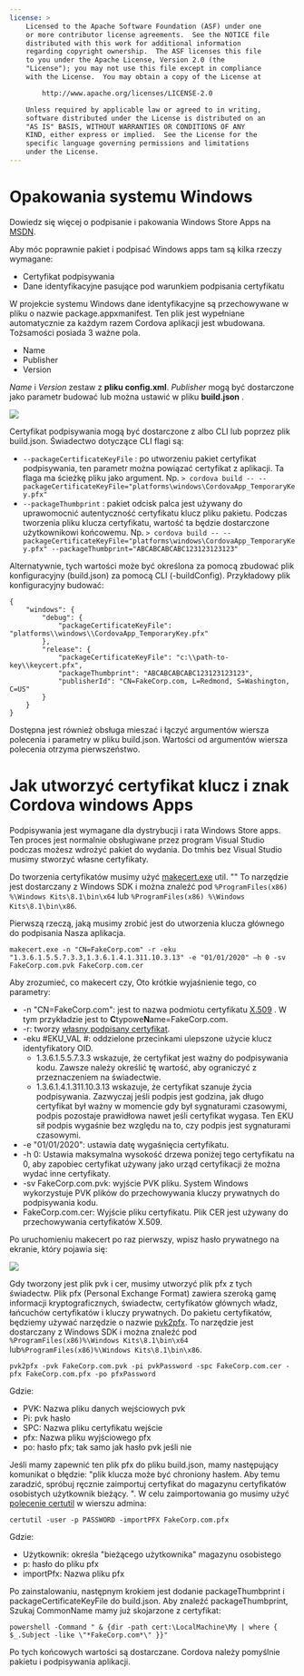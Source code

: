 ```yaml
---
license: >
    Licensed to the Apache Software Foundation (ASF) under one
    or more contributor license agreements.  See the NOTICE file
    distributed with this work for additional information
    regarding copyright ownership.  The ASF licenses this file
    to you under the Apache License, Version 2.0 (the
    "License"); you may not use this file except in compliance
    with the License.  You may obtain a copy of the License at

        http://www.apache.org/licenses/LICENSE-2.0

    Unless required by applicable law or agreed to in writing,
    software distributed under the License is distributed on an
    "AS IS" BASIS, WITHOUT WARRANTIES OR CONDITIONS OF ANY
    KIND, either express or implied.  See the License for the
    specific language governing permissions and limitations
    under the License.
---
```


# Opakowania systemu Windows

Dowiedz się więcej o podpisanie i pakowania Windows Store Apps na [MSDN](https://msdn.microsoft.com/en-us/library/hh446593(v=vs.85).aspx).

Aby móc poprawnie pakiet i podpisać Windows apps tam są kilka rzeczy wymagane:

  * Certyfikat podpisywania
  * Dane identyfikacyjne pasujące pod warunkiem podpisania certyfikatu

W projekcie systemu Windows dane identyfikacyjne są przechowywane w pliku o nazwie package.appxmanifest. Ten plik jest wypełniane automatycznie za każdym razem Cordova aplikacji jest wbudowana. Tożsamości posiada 3 ważne pola.

  * Name
  * Publisher
  * Version

*Name* i *Version* zestaw z **pliku config.xml**. *Publisher* mogą być dostarczone jako parametr budować lub można ustawić w pliku **build.json** .

![](img/guide/platforms/win8/packaging.png)

Certyfikat podpisywania mogą być dostarczone z albo CLI lub poprzez plik build.json. Świadectwo dotyczące CLI flagi są:

  * `--packageCertificateKeyFile` : po utworzeniu pakiet certyfikat podpisywania, ten parametr można powiązać certyfikat z aplikacji. Ta flaga ma ścieżkę pliku jako argument. Np. `> cordova build -- --packageCertificateKeyFile="platforms\windows\CordovaApp_TemporaryKey.pfx"`
  * `--packageThumbprint` : pakiet odcisk palca jest używany do uprawomocnić autentyczność certyfikatu klucz pliku pakietu. Podczas tworzenia pliku klucza certyfikatu, wartość ta będzie dostarczone użytkownikowi końcowemu. Np. `> cordova build -- --packageCertificateKeyFile="platforms\windows\CordovaApp_TemporaryKey.pfx" --packageThumbprint="ABCABCABCABC123123123123"`

Alternatywnie, tych wartości może być określona za pomocą zbudować plik konfiguracyjny (build.json) za pomocą CLI (-buildConfig). Przykładowy plik konfiguracyjny budować:

    {
        "windows": {
            "debug": {
                "packageCertificateKeyFile": "platforms\\windows\\CordovaApp_TemporaryKey.pfx"
            },
            "release": {
                "packageCertificateKeyFile": "c:\\path-to-key\\keycert.pfx",
                "packageThumbprint": "ABCABCABCABC123123123123",
                "publisherId": "CN=FakeCorp.com, L=Redmond, S=Washington, C=US"
            }
        }
    }
    

Dostępna jest również obsługa mieszać i łączyć argumentów wiersza polecenia i parametry w pliku build.json. Wartości od argumentów wiersza polecenia otrzyma pierwszeństwo.

# Jak utworzyć certyfikat klucz i znak Cordova windows Apps

Podpisywania jest wymagane dla dystrybucji i rata Windows Store apps. Ten proces jest normalnie obsługiwane przez program Visual Studio podczas możesz wdrożyć pakiet do wydania. Do tmhis bez Visual Studio musimy stworzyć własne certyfikaty.

Do tworzenia certyfikatów musimy użyć [makecert.exe](https://msdn.microsoft.com/en-us/library/ff548309(v=vs.85).aspx) util. "" To narzędzie jest dostarczany z Windows SDK i można znaleźć pod `%ProgramFiles(x86) %\Windows Kits\8.1\bin\x64` lub `%ProgramFiles(x86) %\Windows Kits\8.1\bin\x86`.

Pierwszą rzeczą, jaką musimy zrobić jest do utworzenia klucza głównego do podpisania Nasza aplikacja.

`makecert.exe -n "CN=FakeCorp.com" -r -eku "1.3.6.1.5.5.7.3.3,1.3.6.1.4.1.311.10.3.13" -e "01/01/2020" –h 0 -sv FakeCorp.com.pvk FakeCorp.com.cer`

Aby zrozumieć, co makecert czy, Oto krótkie wyjaśnienie tego, co parametry:

  * -n "CN=FakeCorp.com": jest to nazwa podmiotu certyfikatu [X.509](http://en.wikipedia.org/wiki/X.509) . W tym przykładzie jest to **C**typowe**N**ame=FakeCorp.com.
  * -r: tworzy [własny podpisany certyfikat](http://en.wikipedia.org/wiki/Self-signed_certificate).
  * -eku #EKU_VAL #: oddzielone przecinkami ulepszone użycie klucz identyfikatory OID. 
      * 1.3.6.1.5.5.7.3.3 wskazuje, że certyfikat jest ważny do podpisywania kodu. Zawsze należy określić tę wartość, aby ograniczyć z przeznaczeniem na świadectwie.
      * 1.3.6.1.4.1.311.10.3.13 wskazuje, że certyfikat szanuje życia podpisywania. Zazwyczaj jeśli podpis jest godzina, jak długo certyfikat był ważny w momencie gdy był sygnaturami czasowymi, podpis pozostaje prawidłowa nawet jeśli certyfikat wygasa. Ten EKU sił podpis wygaśnie bez względu na to, czy podpis jest sygnaturami czasowymi.
  * -e "01/01/2020": ustawia datę wygaśnięcia certyfikatu. 
  * -h 0: Ustawia maksymalna wysokość drzewa poniżej tego certyfikatu na 0, aby zapobiec certyfikat używany jako urząd certyfikacji że można wydać inne certyfikaty.
  * -sv FakeCorp.com.pvk: wyjście PVK pliku. System Windows wykorzystuje PVK plików do przechowywania kluczy prywatnych do podpisywania kodu.
  * FakeCorp.com.cer: Wyjście pliku certyfikatu. Plik CER jest używany do przechowywania certyfikatów X.509.

Po uruchomieniu makecert po raz pierwszy, wpisz hasło prywatnego na ekranie, który pojawia się:

![](img/guide/platforms/win8/createprivatekeywindow.png)

Gdy tworzony jest plik pvk i cer, musimy utworzyć plik pfx z tych świadectw. Plik pfx (Personal Exchange Format) zawiera szeroką gamę informacji kryptograficznych, świadectw, certyfikatów głównych władz, łańcuchów certyfikatów i kluczy prywatnych. Do pakietu certyfikatów, będziemy używać narzędzie o nazwie [pvk2pfx](https://msdn.microsoft.com/en-us/library/ff550672(v=vs.85).aspx). To narzędzie jest dostarczany z Windows SDK i można znaleźć pod `%ProgramFiles(x86)%\Windows Kits\8.1\bin\x64` lub`%ProgramFiles(x86)%\Windows Kits\8.1\bin\x86`.

`pvk2pfx -pvk FakeCorp.com.pvk -pi pvkPassword -spc FakeCorp.com.cer -pfx FakeCorp.com.pfx -po pfxPassword`

Gdzie:

  * PVK: Nazwa pliku danych wejściowych pvk
  * Pi: pvk hasło
  * SPC: Nazwa pliku certyfikatu wejście
  * pfx: Nazwa pliku wyjściowego pfx
  * po: hasło pfx; tak samo jak hasło pvk jeśli nie

Jeśli mamy zapewnić ten plik pfx do pliku build.json, mamy następujący komunikat o błędzie: "plik klucza może być chroniony hasłem. Aby temu zaradzić, spróbuj ręcznie zaimportuj certyfikat do magazynu certyfikatów osobistych użytkownik bieżący. ". W celu zaimportowania go musimy użyć [polecenie certutil](https://technet.microsoft.com/en-us/library/ee624045(v=ws.10).aspx) w wierszu admina:

`certutil -user -p PASSWORD -importPFX FakeCorp.com.pfx`

Gdzie:

  * Użytkownik: określa "bieżącego użytkownika" magazynu osobistego
  * p: hasło do pliku pfx
  * importPfx: Nazwa pliku pfx

Po zainstalowaniu, następnym krokiem jest dodanie packageThumbprint i packageCertificateKeyFile do build.json. Aby znaleźć packageThumbprint, Szukaj CommonName mamy już skojarzone z certyfikat:

`powershell -Command " & {dir -path cert:\LocalMachine\My | where { $_.Subject -like \"*FakeCorp.com*\" }}"`

Po tych końcowych wartości są dostarczane. Cordova należy pomyślnie pakietu i podpisywania aplikacji.